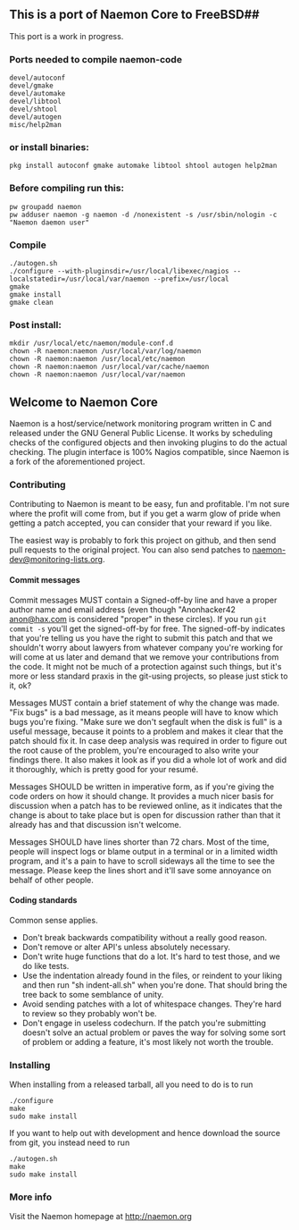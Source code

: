 
## This is a port of Naemon Core to FreeBSD##
This port is a work in progress.

### Ports needed to compile naemon-code
```
devel/autoconf
devel/gmake 
devel/automake
devel/libtool
devel/shtool
devel/autogen
misc/help2man
```
### or install binaries:
```
pkg install autoconf gmake automake libtool shtool autogen help2man
```



### Before compiling run this:
```
pw groupadd naemon 
pw adduser naemon -g naemon -d /nonexistent -s /usr/sbin/nologin -c "Naemon daemon user"
```

### Compile
```
./autogen.sh
./configure --with-pluginsdir=/usr/local/libexec/nagios --localstatedir=/usr/local/var/naemon --prefix=/usr/local
gmake
gmake install
gmake clean
```


### Post install:
```
mkdir /usr/local/etc/naemon/module-conf.d
chown -R naemon:naemon /usr/local/var/log/naemon
chown -R naemon:naemon /usr/local/etc/naemon
chown -R naemon:naemon /usr/local/var/cache/naemon
chown -R naemon:naemon /usr/local/var/naemon
```





## Welcome to Naemon Core ##

Naemon is a host/service/network monitoring program written in C and
released under the GNU General Public License. It works by scheduling
checks of the configured objects and then invoking plugins to do the
actual checking. The plugin interface is 100% Nagios compatible, since
Naemon is a fork of the aforementioned project.


### Contributing ###
Contributing to Naemon is meant to be easy, fun and profitable. I'm
not sure where the profit will come from, but if you get a warm glow
of pride when getting a patch accepted, you can consider that your
reward if you like.

The easiest way is probably to fork this project on github, and then
send pull requests to the original project. You can also send patches
to <naemon-dev@monitoring-lists.org>.

#### Commit messages ####
Commit messages MUST contain a Signed-off-by line and have a proper
author name and email address (even though "Anonhacker42 <anon@hax.com>
is considered "proper" in these circles). If you run `git commit -s`
you'll get the signed-off-by for free. The signed-off-by indicates that
you're telling us you have the right to submit this patch and that we
shouldn't worry about lawyers from whatever company you're working for
will come at us later and demand that we remove your contributions from
the code. It might not be much of a protection against such things,
but it's more or less standard praxis in the git-using projects, so
please just stick to it, ok?

Messages MUST contain a brief statement of why the change was made.
"Fix bugs" is a bad message, as it means people will have to know
which bugs you're fixing. "Make sure we don't segfault when the disk
is full" is a useful message, because it points to a problem and
makes it clear that the patch should fix it. In case deep analysis
was required in order to figure out the root cause of the problem,
you're encouraged to also write your findings there. It also makes
it look as if you did a whole lot of work and did it thoroughly,
which is pretty good for your resumé.

Messages SHOULD be written in imperative form, as if you're giving the
code orders on how it should change. It provides a much nicer basis
for discussion when a patch has to be reviewed online, as it indicates
that the change is about to take place but is open for discussion
rather than that it already has and that discussion isn't welcome.

Messages SHOULD have lines shorter than 72 chars. Most of the time,
people will inspect logs or blame output in a terminal or in a limited
width program, and it's a pain to have to scroll sideways all the time
to see the message. Please keep the lines short and it'll save some
annoyance on behalf of other people.


#### Coding standards ####

Common sense applies.
* Don't break backwards compatibility without a really good reason.
* Don't remove or alter API's unless absolutely necessary.
* Don't write huge functions that do a lot. It's hard to test those,
and we do like tests.
* Use the indentation already found in the files, or reindent to your
liking and then run "sh indent-all.sh" when you're done. That should
bring the tree back to some semblance of unity.
* Avoid sending patches with a lot of whitespace changes. They're hard
to review so they probably won't be.
* Don't engage in useless codechurn. If the patch you're submitting
doesn't solve an actual problem or paves the way for solving some
sort of problem or adding a feature, it's most likely not worth the
trouble.

### Installing ###

When installing from a released tarball, all you need to do is to run
```
./configure
make
sudo make install
```

If you want to help out with development and hence download the source from
git, you instead need to run
```
./autogen.sh
make
sudo make install
```


### More info ###

Visit the Naemon homepage at http://naemon.org
